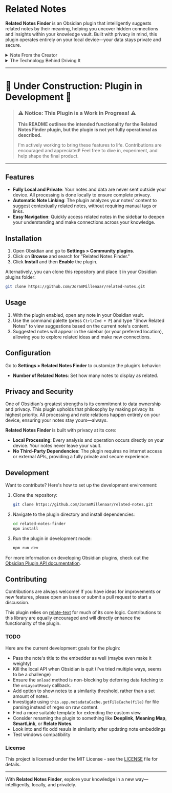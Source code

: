 # Related Notes

**Related Notes Finder** is an Obsidian plugin that intelligently suggests related notes by their meaning, helping you uncover hidden connections and insights within your knowledge vault. Built with privacy in mind, this plugin operates entirely on your local device—your data stays private and secure.

<details>
<summary>Note From the Creator</summary>
This plugin excites me. For me, Obsidian’s greatest value lies in reducing the strain of writing. The whole Zettelkasten approach—don’t worry about structure, just focus on relationships—is an amazing method to capture thoughts and build a personal knowledge base. However, there’s still one significant pain point in my writing routine: relating notes. It’s challenging to remember existing notes (especially when you have over a thousand) and decide how to connect them. This plugin aims to ease that burden by presenting an overview of the most closely related notes in meaning—all while staying local and on-device, a core Obsidian principle that I deeply value.
</details>


<details>
<summary>The Technology Behind Driving It</summary>
I won’t delve into too much detail or documentation here, but I can’t help but rave about the incredible technology that powers this plugin. At its core is an AI that transforms sentences and paragraphs into representations that encapsulate not just the words but the meaning. These “meaning” representations are stored and used to calculate the closest neighbors in a multidimensional “meaning space.” This space is high-dimensional, enabling it to capture the many nuances of meaning embedded in language. It’s truly fascinating technology, offering immense potential to enhance both our minds and knowledge vaults!
∂</details>

---

# 🚧 **Under Construction: Plugin in Development** 🚧

> ### ⚠️ **Notice: This Plugin is a Work in Progress!** ⚠️
>  
> **This README outlines the intended functionality for the Related Notes Finder plugin, but the plugin is not yet fully operational as described.**  
> 
> I'm actively working to bring these features to life. Contributions are encouraged and appreciated! Feel free to dive in, experiment, and help shape the final product.

---

## Features

- **Fully Local and Private**: Your notes and data are never sent outside your device. All processing is done locally to ensure complete privacy.
- **Automatic Note Linking**: The plugin analyzes your notes' content to suggest contextually related notes, without requiring manual tags or links.
- **Easy Navigation**: Quickly access related notes in the sidebar to deepen your understanding and make connections across your knowledge.

## Installation

1. Open Obsidian and go to **Settings > Community plugins**.
2. Click on **Browse** and search for "Related Notes Finder."
3. Click **Install** and then **Enable** the plugin.

Alternatively, you can clone this repository and place it in your Obsidian plugins folder:
```bash
git clone https://github.com/JoramMillenaar/related-notes.git
```

## Usage

1. With the plugin enabled, open any note in your Obsidian vault.
2. Use the command palette (press `Ctrl/Cmd + P`) and type "Show Related Notes" to view suggestions based on the current note's content.
3. Suggested notes will appear in the sidebar (or your preferred location), allowing you to explore related ideas and make new connections.

## Configuration

Go to **Settings > Related Notes Finder** to customize the plugin’s behavior:
- **Number of Related Notes**: Set how many notes to display as related.

## Privacy and Security

One of Obsidian's greatest strengths is its commitment to data ownership and privacy. This plugin upholds that philosophy by making privacy its highest priority. All processing and note relations happen entirely on your device, ensuring your notes stay yours—always. 

**Related Notes Finder** is built with privacy at its core:  
- **Local Processing**: Every analysis and operation occurs directly on your device. Your notes never leave your vault.  
- **No Third-Party Dependencies**: The plugin requires no internet access or external APIs, providing a fully private and secure experience.  

## Development

Want to contribute? Here's how to set up the development environment:

1. Clone the repository:
   ```bash
   git clone https://github.com/JoramMillenaar/related-notes.git
   ```
2. Navigate to the plugin directory and install dependencies:
   ```bash
   cd related-notes-finder
   npm install
   ```
3. Run the plugin in development mode:
   ```bash
   npm run dev
   ```

For more information on developing Obsidian plugins, check out the [Obsidian Plugin API documentation](https://github.com/obsidianmd/obsidian-api).

## Contributing

Contributions are always welcome! If you have ideas for improvements or new features, please open an issue or submit a pull request to start a discussion.  

This plugin relies on [relate-text](https://github.com/JoramMillenaar/relate-text) for much of its core logic. Contributions to this library are equally encouraged and will directly enhance the functionality of the plugin.

### TODO  
Here are the current development goals for the plugin:  
- Pass the note's title to the embedder as well (maybe even make it weighty)
- Kill the local API when Obsidian is quit (I've tried multiple ways, seems to be a challenge)
- Ensure the `onload` method is non-blocking by deferring data fetching to the `onLayoutReady` callback.  
- Add option to show notes to a similarity threshold, rather than a set amount of notes.
- Investigate using `this.app.metadataCache.getFileCache(file)` for file parsing instead of regex on raw content.  
- Find a more suitable template for extending the custom view.  
- Consider renaming the plugin to something like **Deeplink**, **Meaning Map**, **SmartLink**, or **Relate Notes**.  
- Look into and fix odd resuls in similarity after updating note embeddings
- Test windows compatibility

### License

This project is licensed under the MIT License - see the [LICENSE](./LICENSE) file for details.

---

With **Related Notes Finder**, explore your knowledge in a new way—intelligently, locally, and privately.
